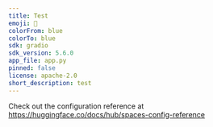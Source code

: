 ```yaml
---
title: Test
emoji: 🐠
colorFrom: blue
colorTo: blue
sdk: gradio
sdk_version: 5.6.0
app_file: app.py
pinned: false
license: apache-2.0
short_description: test
---
```


Check out the configuration reference at https://huggingface.co/docs/hub/spaces-config-reference
